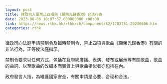 ```yaml
---
layout: post
title: 律政司入稟禁止四項與《願榮光歸香港》非法行為
date: 2023-06-06 18:07:57.000000000 +08:00
link: https://news.rthk.hk/rthk/ch/component/k2/1703751-20230606.htm
categories: rthk
---
```


律政司向法庭申請禁制令及臨時禁制令，禁止四項與歌曲《願榮光歸香港》有關的非法行為，正等候法庭指示。

禁制令要求以任何方式，包括在互聯網廣播、表演、發布或展示等有關歌曲，歌曲的曲詞、以至歌曲的改編本而實質上與歌曲相似者亦包括在內。

政府發言人指，為維護國家安全，有關申請是必要、合理和合法。
